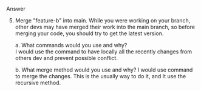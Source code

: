 Answer 

5.  Merge "feature-b" into main. While you were working on your branch, other devs may have merged their work into the main branch, so before merging your code, you should try to get the latest version.

    a. What commands would you use and why?  
I would use the command <git pull> to have locally all the recently changes from others dev and prevent possible conflict.

    b. What merge method would you use and why?
I would use <git merge> command to merge the changes. This is the usually way to do it, and It use the recursive method. 
